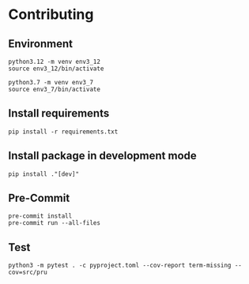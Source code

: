 # Contributing

## Environment

```shell
python3.12 -m venv env3_12
source env3_12/bin/activate
```

```shell
python3.7 -m venv env3_7
source env3_7/bin/activate
```

## Install requirements

```shell
pip install -r requirements.txt
```

## Install package in development mode

```shell
pip install ."[dev]"
```

## Pre-Commit

```shell
pre-commit install
pre-commit run --all-files
```

## Test

```shell
python3 -m pytest . -c pyproject.toml --cov-report term-missing --cov=src/pru
```
